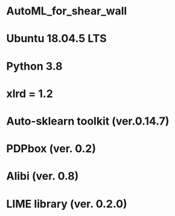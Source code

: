 # AutoML_for_shear_wall
# Ubuntu 18.04.5 LTS
# Python 3.8
# xlrd = 1.2
# Auto-sklearn toolkit (ver.0.14.7)
# PDPbox (ver. 0.2)
# Alibi (ver. 0.8)
# LIME library (ver. 0.2.0)
